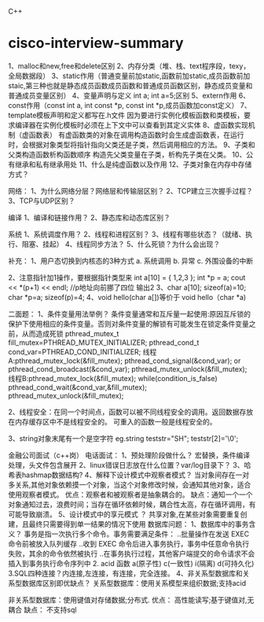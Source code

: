 C++
# cisco-interview-summary
1、malloc和new,free和delete区别
2、内存分类（堆、栈、text程序段，texy，全局数据段）
3、static作用（普通变量前加static,函数前加static,成员函数前加staic,第三种也就是静态成员函数成员函数和普通成员函数区别，静态成员变量和普通成员变量区别）
4、变量声明与定义 int a; int a=5;区别
5、extern作用
6、const作用（const int a, int const *p, const int *p,成员函数加const定义）
7、template模板声明和定义都写在.h文件
   因为要进行实例化模板函数和类模板，要求编译器在实例化模板时必须在上下文中可以查看到其定义实体
8、虚函数实现机制（虚函数表）
    有虚函数类的对象在调用构造函数时会生成虚函数表，在运行时，会根据对象类型将指针指向父类还是子类，然后调用相应的方法。
9、子类和父类构造函数析构函数顺序
  构造先父类变量在子类，析构先子类在父类。
10、公有继承和私有继承用处
11、什么是纯虚函数以及作用
12、子类对象在内存中存储方式？

网络：
1、为什么网络分层？网络层和传输层区别？
2、TCP建立三次握手过程？
3、TCP与UDP区别？

编译
1、编译和链接作用？
2、静态库和动态库区别？


系统
1、系统调度作用？
2、线程和进程区别？
3、线程有哪些状态？（就绪、执行、阻塞、挂起）
4、线程同步方法？
5、什么死锁？为什么会出现？


补充：
1、用户态切换到内核态的3种方式
a.  系统调用
b.  异常
c.  外围设备的中断 

2、注意指针加1操作，要根据指针类型来
   int a[10] = { 1,2,3 };
	int *p = a;
	cout << *(p+1) << endl; //p地址向前挪了四位
   输出2
3、char a[10]; sizeof(a)=10;
  char *p=a; sizeof(p)=4;
4、void hello(char a[])等价于 void hello（char *a)


二面题：
1、条件变量用法举例？
   条件变量通常和互斥量一起使用:原因互斥锁的保护下使用相应的条件变量。否则对条件变量的解锁有可能发生在锁定条件变量之前，从而造成死锁
   pthread_mutex_t fill_mutex=PTHREAD_MUTEX_INITIALIZER;
   pthread_cond_t cond_var=PTHREAD_COND_INITIALIZER;
  线程A:pthread_mutex_lock(&fill_mutex); 
	pthread_cond_signal(&cond_var); or pthread_cond_broadcast(&cond_var);
	pthread_mutex_unlock(&fill_mutex);
  线程B:pthread_mutex_lock(&fill_mutex);
  	while(condition_is_false)	
		pthread_cond_wait(&cond_var,&fill_mutex);
	pthread_mutex_unlock(&fill_mutex);

2、线程安全：在同一个时间点，函数可以被不同线程安全的调用。返回数据存放在内存缓存区中不是线程安全的。
   可重入的函数一般是线程安全的。
   
3、string对象末尾有一个是空字符
  eg.string teststr="SH"; teststr[2]='\0'; 
 
 金融公司面试（c++岗）
 电话面试：
 1、预处理阶段做什么？ 宏替换，条件编译处理，头文件包含展开
 2、linux错误日志放在什么位置？var/log目录下？
 3、哈希表hashmap数据结构?
 4、解释下设计模式中观察者模式？
    当对象间存在一对多关系,其他对象依赖摸一个对象，当这个对象修改时候，会通知其他对象，适合使用观察者模式。
    优点：观察者和被观察者是抽象耦合的。
    缺点：通知一个一个对象通知过去，浪费时间；当存在循环依赖时候，耦合性太高，存在循环调用，有可能导致崩溃。
 5、设计模式中的享元模式 ？
   共享对象,在某些对象需要重复创建，且最终只需要得到单一结果的情况下使用
数据库问题：
1、数据库中的事务含义？
   事务是指一次执行多个命令。事务需要满足条件：
   ..批量操作在发送 EXEC 命令前被放入队列缓存
   ..收到 EXEC 命令后进入事务执行，事务中任意命令执行失败，其余的命令依然被执行
   ..在事务执行过程，其他客户端提交的命令请求不会插入到事务执行命令序列中
 2. acid 函数  a(原子性) c(一致性) i(隔离) d(可持久化)
 3.SQL四种连接？内连接,左连接，有连接，完全连接。
 4、非关系型数据库和关系型数据库区别即优缺点？
   关系型数据库：使用关系模型来组织数据;支持acid
   		
		
		
   非关系型数据库：使用键值对存储数据;分布式.
   		 优点：
		 高性能读写;基于键值对,无耦合
		 缺点：
		 不支持sql


 
